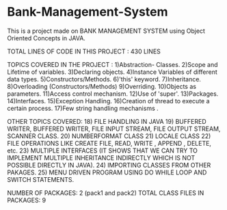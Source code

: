 # Bank-Management-System
This is a project made on BANK MANAGEMENT SYSTEM using Object Oriented Concepts in JAVA.

TOTAL LINES OF CODE IN THIS PROJECT : 430 LINES

TOPICS COVERED IN THE PROJECT :
					1)Abstraction- Classes.
					2)Scope and Lifetime of variables.
					3)Declaring objects.
					4)Instance Variables of different data types.
					5)Constructors/Methods.
					6)'this' keyword.
					7)Inheritance.
					8)Overloading (Constructors/Methods)
					9)Overriding.
					10)Objects as parameters.
					11)Access control mechanism.
					12)Use of 'super'.
					13)Packages.
					14)Interfaces.
					15)Exception Handling.
					16)Creation of thread to execute a certain process.
					17)Few string handling mechanisms . 

OTHER TOPICS COVERED:
					18) FILE HANDLING IN JAVA 
					19) BUFFERED WRITER, BUFFERED WRITER, FILE INPUT STREAM, FILE OUTPUT STREAM, SCANNER CLASS.
					20) NUMBERFORMAT CLASS 
					21) LOCALE CLASS
					22) FILE OPERATIONS LIKE CREATE FILE, READ, WRITE , APPEND , DELETE, etc.
					23) MULTIPLE INTERFACES (IT SHOWS THAT WE CAN TRY TO IMPLEMENT MULTIPLE INHERITANCE INDIRECTLY WHICH IS NOT POSSIBLE DIRECTLY IN JAVA).
					24) IMPORTING CLASSES FROM OTHER PAKAGES.
					25) MENU DRIVEN PROGRAM USING DO WHILE LOOP AND SWITCH STATEMENTS.
					
NUMBER OF PACKAGES: 2 (pack1 and pack2)
TOTAL CLASS FILES IN PACKAGES: 9
